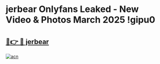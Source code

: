 # jerbear Onlyfans Leaked - New Video & Photos March 2025 !gipu0

# <h2><a href="https://gh763w.iuczelnia.edu.pl?title=jerbear&ref=gipu0">🔗👉 🔴 jerbear</a></h2>

[![acn](https://github.com/user-attachments/assets/0f9c940e-d8b0-45ae-aac7-cd30a18b3e1c)](https://gh763w.iuczelnia.edu.pl?title=jerbear&ref=gipu0)

